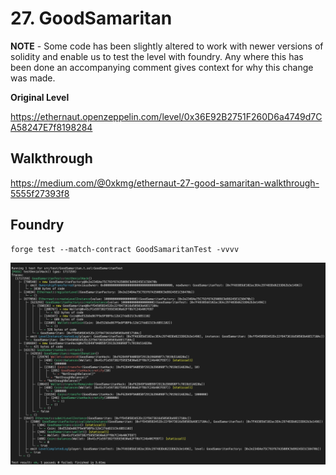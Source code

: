 # 27. GoodSamaritan

**NOTE** - Some code has been slightly altered to work with newer versions of solidity and enable us to test the level with foundry. Any where this has been done an accompanying comment gives context for why this change was made. 

**Original Level**

https://ethernaut.openzeppelin.com/level/0x36E92B2751F260D6a4749d7CA58247E7f8198284

## Walkthrough

https://medium.com/@0xkmg/ethernaut-27-good-samaritan-walkthrough-5555f27393f8

## Foundry 

```
forge test --match-contract GoodSamaritanTest -vvvv
```

![alt text](https://github.com/ciaranmcveigh5/ethernaut-x-foundry/blob/main/img/GoodSamaritan.png?raw=true)
